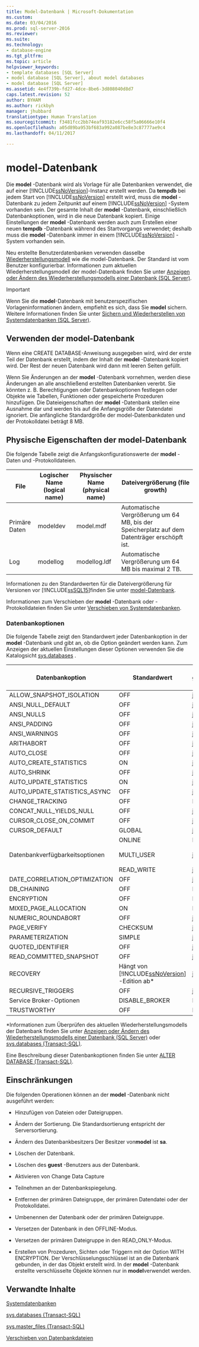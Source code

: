 ```yaml
---
title: Model-Datenbank | Microsoft-Dokumentation
ms.custom: 
ms.date: 03/04/2016
ms.prod: sql-server-2016
ms.reviewer: 
ms.suite: 
ms.technology:
- database-engine
ms.tgt_pltfrm: 
ms.topic: article
helpviewer_keywords:
- template databases [SQL Server]
- model database [SQL Server], about model databases
- model database [SQL Server]
ms.assetid: 4e4f739b-fd27-4dce-8be6-3d808040d8d7
caps.latest.revision: 52
author: BYHAM
ms.author: rickbyh
manager: jhubbard
translationtype: Human Translation
ms.sourcegitcommit: f3481fcc2bb74eaf93182e6cc58f5a06666e10f4
ms.openlocfilehash: a05d89ba953bf683a992a087be8e3c87777ae9c4
ms.lasthandoff: 04/11/2017

---
```

# <a name="model-database"></a>model-Datenbank
  Die **model** -Datenbank wird als Vorlage für alle Datenbanken verwendet, die auf einer [!INCLUDE[ssNoVersion](../../includes/ssnoversion-md.md)]-Instanz erstellt werden. Da **tempdb** bei jedem Start von [!INCLUDE[ssNoVersion](../../includes/ssnoversion-md.md)] erstellt wird, muss die **model** -Datenbank zu jedem Zeitpunkt auf einem [!INCLUDE[ssNoVersion](../../includes/ssnoversion-md.md)] -System vorhanden sein. Der gesamte Inhalt der **model** -Datenbank, einschließlich Datenbankoptionen, wird in die neue Datenbank kopiert. Einige Einstellungen der **model** -Datenbank werden auch zum Erstellen einer neuen **tempdb** -Datenbank während des Startvorgangs verwendet; deshalb muss die **model** -Datenbank immer in einem [!INCLUDE[ssNoVersion](../../includes/ssnoversion-md.md)] -System vorhanden sein.  
  
 Neu erstellte Benutzerdatenbanken verwenden dasselbe [Wiederherstellungsmodell](../../relational-databases/backup-restore/recovery-models-sql-server.md) wie die model-Datenbank. Der Standard ist vom Benutzer konfigurierbar. Informationen zum aktuellen Wiederherstellungsmodell der model-Datenbank finden Sie unter [Anzeigen oder Ändern des Wiederherstellungsmodells einer Datenbank &#40;SQL Server&#41;](../../relational-databases/backup-restore/view-or-change-the-recovery-model-of-a-database-sql-server.md).  
  
> [!IMPORTANT]  
>  Wenn Sie die **model**-Datenbank mit benutzerspezifischen Vorlageninformationen ändern, empfiehlt es sich, dass Sie **model** sichern. Weitere Informationen finden Sie unter [Sichern und Wiederherstellen von Systemdatenbanken &#40;SQL Server&#41;](../../relational-databases/backup-restore/back-up-and-restore-of-system-databases-sql-server.md).  
  
## <a name="model-usage"></a>Verwenden der model-Datenbank  
 Wenn eine CREATE DATABASE-Anweisung ausgegeben wird, wird der erste Teil der Datenbank erstellt, indem der Inhalt der **model** -Datenbank kopiert wird. Der Rest der neuen Datenbank wird dann mit leeren Seiten gefüllt.  
  
 Wenn Sie Änderungen an der **model** -Datenbank vornehmen, werden diese Änderungen an alle anschließend erstellten Datenbanken vererbt. Sie könnten z. B. Berechtigungen oder Datenbankoptionen festlegen oder Objekte wie Tabellen, Funktionen oder gespeicherte Prozeduren hinzufügen. Die Dateieigenschaften der **model** -Datenbank stellen eine Ausnahme dar und werden bis auf die Anfangsgröße der Datendatei ignoriert. Die anfängliche Standardgröße der model-Datenbankdaten und der Protokolldatei beträgt 8 MB.  
  
## <a name="physical-properties-of-model"></a>Physische Eigenschaften der model-Datenbank  
 Die folgende Tabelle zeigt die Anfangskonfigurationswerte der **model** -Daten und -Protokolldateien.  
  
|File|Logischer Name (logical name)|Physischer Name (physical name)|Dateivergrößerung (file growth)|  
|----------|------------------|-------------------|-----------------|  
|Primäre Daten|modeldev|model.mdf|Automatische Vergrößerung um 64 MB, bis der Speicherplatz auf dem Datenträger erschöpft ist.|  
|Log|modellog|modellog.ldf|Automatische Vergrößerung um 64 MB bis maximal 2 TB.|  
  
 Informationen zu den Standardwerten für die Dateivergrößerung für Versionen vor [!INCLUDE[ssSQL15](../../includes/sssql15-md.md)]finden Sie unter [model-Datenbank](https://msdn.microsoft.com/library/ms186388\(v=sql.120\).aspx).  
  
 Informationen zum Verschieben der **model** -Datenbank oder -Protokolldateien finden Sie unter [Verschieben von Systemdatenbanken](../../relational-databases/databases/move-system-databases.md).  
  
### <a name="database-options"></a>Datenbankoptionen  
 Die folgende Tabelle zeigt den Standardwert jeder Datenbankoption in der **model** -Datenbank und gibt an, ob die Option geändert werden kann. Zum Anzeigen der aktuellen Einstellungen dieser Optionen verwenden Sie die Katalogsicht [sys.databases](../../relational-databases/system-catalog-views/sys-databases-transact-sql.md) .  
  
|Datenbankoption|Standardwert|Kann geändert werden.|  
|---------------------|-------------------|---------------------|  
|ALLOW_SNAPSHOT_ISOLATION|OFF|ja|  
|ANSI_NULL_DEFAULT|OFF|ja|  
|ANSI_NULLS|OFF|ja|  
|ANSI_PADDING|OFF|ja|  
|ANSI_WARNINGS|OFF|ja|  
|ARITHABORT|OFF|ja|  
|AUTO_CLOSE|OFF|ja|  
|AUTO_CREATE_STATISTICS|ON|ja|  
|AUTO_SHRINK|OFF|ja|  
|AUTO_UPDATE_STATISTICS|ON|ja|  
|AUTO_UPDATE_STATISTICS_ASYNC|OFF|ja|  
|CHANGE_TRACKING|OFF|Nein|  
|CONCAT_NULL_YIELDS_NULL|OFF|ja|  
|CURSOR_CLOSE_ON_COMMIT|OFF|ja|  
|CURSOR_DEFAULT|GLOBAL|ja|  
|Datenbankverfügbarkeitsoptionen|ONLINE<br /><br /> MULTI_USER<br /><br /> READ_WRITE|Nein<br /><br /> ja<br /><br /> ja|  
|DATE_CORRELATION_OPTIMIZATION|OFF|ja|  
|DB_CHAINING|OFF|Nein|  
|ENCRYPTION|OFF|Nein|  
|MIXED_PAGE_ALLOCATION|ON|Nein|  
|NUMERIC_ROUNDABORT|OFF|ja|  
|PAGE_VERIFY|CHECKSUM|ja|  
|PARAMETERIZATION|SIMPLE|ja|  
|QUOTED_IDENTIFIER|OFF|ja|  
|READ_COMMITTED_SNAPSHOT|OFF|ja|  
|RECOVERY|Hängt von [!INCLUDE[ssNoVersion](../../includes/ssnoversion-md.md)] -Edition ab*|ja|  
|RECURSIVE_TRIGGERS|OFF|ja|  
|Service Broker-Optionen|DISABLE_BROKER|Nein|  
|TRUSTWORTHY|OFF|Nein|  
  
 *Informationen zum Überprüfen des aktuellen Wiederherstellungsmodells der Datenbank finden Sie unter [Anzeigen oder Ändern des Wiederherstellungsmodells einer Datenbank &#40;SQL Server&#41;](../../relational-databases/backup-restore/view-or-change-the-recovery-model-of-a-database-sql-server.md) oder [sys.databases &#40;Transact-SQL&#41;](../../relational-databases/system-catalog-views/sys-databases-transact-sql.md).  
  
 Eine Beschreibung dieser Datenbankoptionen finden Sie unter [ALTER DATABASE &#40;Transact-SQL&#41;](../../t-sql/statements/alter-database-transact-sql.md).  
  
## <a name="restrictions"></a>Einschränkungen  
 Die folgenden Operationen können an der **model** -Datenbank nicht ausgeführt werden:  
  
-   Hinzufügen von Dateien oder Dateigruppen.  
  
-   Ändern der Sortierung. Die Standardsortierung entspricht der Serversortierung.  
  
-   Ändern des Datenbankbesitzers Der Besitzer von**model** ist **sa**.  
  
-   Löschen der Datenbank.  
  
-   Löschen des **guest** -Benutzers aus der Datenbank.  
  
-   Aktivieren von Change Data Capture  
  
-   Teilnehmen an der Datenbankspiegelung.  
  
-   Entfernen der primären Dateigruppe, der primären Datendatei oder der Protokolldatei.  
  
-   Umbenennen der Datenbank oder der primären Dateigruppe.  
  
-   Versetzen der Datenbank in den OFFLINE-Modus.  
  
-   Versetzen der primären Dateigruppe in den READ_ONLY-Modus.  
  
-   Erstellen von Prozeduren, Sichten oder Triggern mit der Option WITH ENCRYPTION. Der Verschlüsselungsschlüssel ist an die Datenbank gebunden, in der das Objekt erstellt wird. In der **model** -Datenbank erstellte verschlüsselte Objekte können nur in **model**verwendet werden.  
  
## <a name="related-content"></a>Verwandte Inhalte  
 [Systemdatenbanken](../../relational-databases/databases/system-databases.md)  
  
 [sys.databases &#40;Transact-SQL&#41;](../../relational-databases/system-catalog-views/sys-databases-transact-sql.md)  
  
 [sys.master_files &#40;Transact-SQL&#41;](../../relational-databases/system-catalog-views/sys-master-files-transact-sql.md)  
  
 [Verschieben von Datenbankdateien](../../relational-databases/databases/move-database-files.md)  
  
  

